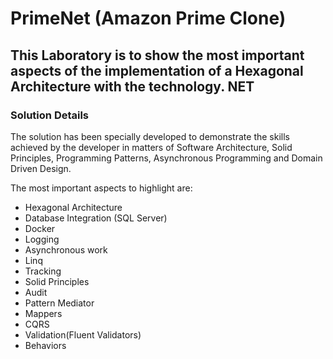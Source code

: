 # PrimeNet (Amazon Prime Clone)

## This Laboratory is to show the most important aspects of the implementation of a Hexagonal Architecture with the technology. NET

### Solution Details

The solution has been specially developed to demonstrate the skills achieved by the developer in matters of Software Architecture, Solid Principles, Programming Patterns, Asynchronous Programming and Domain Driven Design.

The most important aspects to highlight are:

- Hexagonal Architecture
- Database Integration (SQL Server)
- Docker
- Logging
- Asynchronous work
- Linq
- Tracking
- Solid Principles
- Audit
- Pattern Mediator
- Mappers
- CQRS
- Validation(Fluent Validators)
- Behaviors
